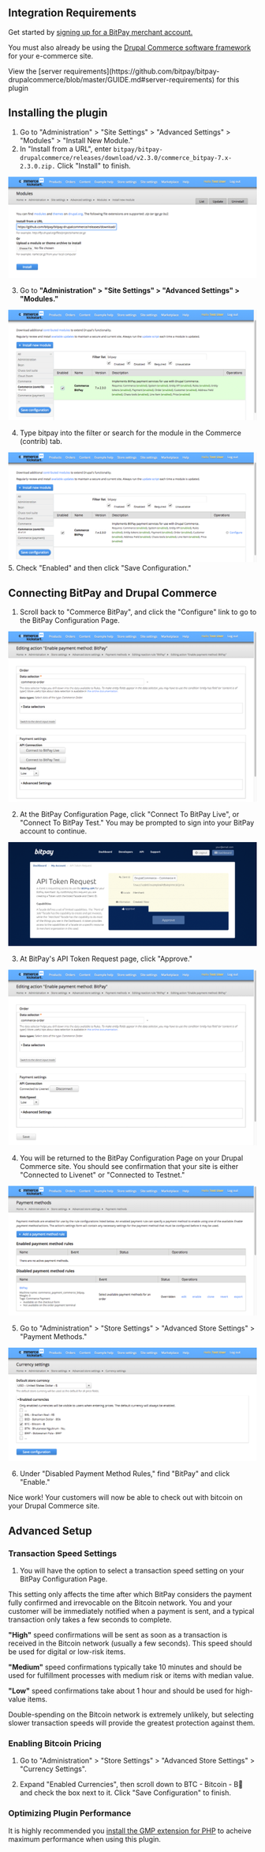 ## Integration Requirements
Get started by [signing up for a BitPay merchant account.](https://bitpay.com/dashboard/signup)

You must also already be using the [Drupal Commerce software framework](https://drupalcommerce.org/download) for your e-commerce site.

<div class="note">View the [server requirements](https://github.com/bitpay/bitpay-drupalcommerce/blob/master/GUIDE.md#server-requirements) for this plugin</div>

## Installing the plugin

1. Go to "Administration" > "Site Settings" > "Advanced Settings" > "Modules" > "Install New Module."
2. In "Install from a URL", enter `bitpay/bitpay-drupalcommerce/releases/download/v2.3.0/commerce_bitpay-7.x-2.3.0.zip.` Click "Install" to finish.

![drupal-step-1](../images/integrations/details/drupalstep1.png)

3. Go to **"Administration" > "Site Settings" > "Advanced Settings" > "Modules."**

![drupal-step-2](../images/integrations/details/drupalstep2.png)

4. Type bitpay into the filter or search for the module in the Commerce (contrib) tab.

![drupal-step-3](../images/integrations/details/drupalstep3.png)
5. Check "Enabled" and then click "Save Configuration."

## Connecting BitPay and Drupal Commerce
1. Scroll back to "Commerce BitPay", and click the "Configure" link to go to the BitPay Configuration Page.

![drupal-step-4](../images/integrations/details/drupalstep4.png)

2. At the BitPay Configuration Page, click "Connect To BitPay Live", or "Connect To BitPay Test." You may be prompted to sign into your BitPay account to continue.

![drupal-step-5](../images/integrations/details/drupalstep5.png)

3. At BitPay's API Token Request page, click "Approve."

![drupal-step-6](../images/integrations/details/drupalstep6.png)

4. You will be returned to the BitPay Configuration Page on your Drupal Commerce site. You should see confirmation that your site is either "Connected to Livenet" or "Connected to Testnet."

![drupal-step-7](../images/integrations/details/drupalstep7.png)

5. Go to "Administration" > "Store Settings" > "Advanced Store Settings" > "Payment Methods."

![drupal-step-8](../images/integrations/details/drupalstep8.png)

6. Under "Disabled Payment Method Rules," find "BitPay" and click "Enable."

Nice work! Your customers will now be able to check out with bitcoin on your Drupal Commerce site.

## Advanced Setup

### Transaction Speed Settings

1. You will have the option to select a transaction speed setting on your BitPay Configuration Page.

<div class="note">This setting only affects the time after which BitPay considers the payment fully confirmed and irrevocable on the Bitcoin network. You and your customer will be immediately notified when a payment is sent, and a typical transaction only takes a few seconds to complete.</div>

**"High"** speed confirmations will be sent as soon as a transaction is received in the Bitcoin network (usually a few seconds). This speed should be used for digital or low-risk items.

**"Medium"** speed confirmations typically take 10 minutes and should be used for fulfillment processes with medium risk or items with median value.

**"Low"** speed confirmations take about 1 hour and should be used for high-value items.

<div class="note">Double-spending on the Bitcoin network is extremely unlikely, but selecting slower transaction speeds will provide the greatest protection against them.</div>

### Enabling Bitcoin Pricing

1. Go to "Administration" > "Store Settings" > "Advanced Store Settings" > "Currency Settings".

2. Expand "Enabled Currencies", then scroll down to BTC - Bitcoin - B⃦ and check the box next to it. Click "Save Configuration" to finish.


### Optimizing Plugin Performance
It is highly recommended you [install the GMP extension for PHP](https://github.com/bitpay/bitpay-drupalcommerce/blob/master/GUIDE.md#how-to-get-optimal-performance-from-the-plugin) to acheive maximum performance when using this plugin.
